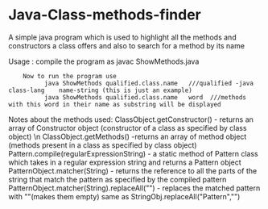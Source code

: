 # Java-Class-methods-finder
A simple java program which is used to highlight all the methods and constructors a class offers and also to search for a method by its name


Usage : compile the program as
              javac ShowMethods.java

        Now to run the program use
              java ShowMethods qualified.class.name   ///qualified -java    class-lang    name-string (this is just an example)
              java ShowMethods qualified.class.name   word  ///methods with this word in their name as substring will be displayed


Notes about the methods used:
        ClassObject.getConstructor() - returns an array of Constructor object (constructor of a class as specified by class object) \n
        ClassObject.getMethods() -returns an array of method object (methods present in a class as specified by class object)
        Pattern.compile(regularExpressionString) - a static method of Pattern class which takes in a regular expression string and returns a Pattern object 
        PatternObject.matcher(String) - returns the reference to all the parts of the string that match the pattern as specified by the compiled pattern
        PatternObject.matcher(String).replaceAll("") - replaces the matched pattern with ""(makes them empty)
                                                       same as StringObj.replaceAll("Pattern","")
